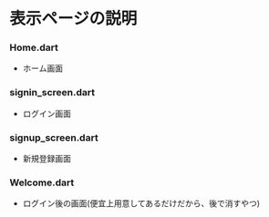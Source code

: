 # 表示ページの説明



### Home.dart
- ホーム画面

### signin_screen.dart
- ログイン画面

### signup_screen.dart
- 新規登録画面

### Welcome.dart
- ログイン後の画面(便宜上用意してあるだけだから、後で消すやつ)

